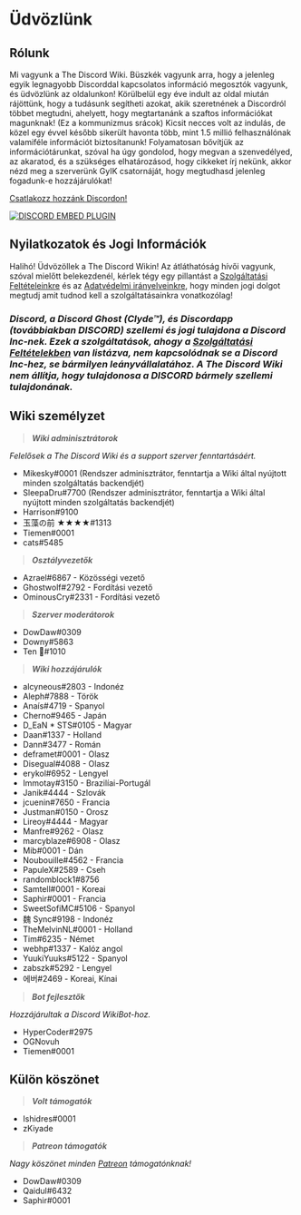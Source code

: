 <!-- TITLE: Hungarian - Főoldal -->
<!-- SUBTITLE: Üdvözlünk a The Discord Wikin! -->

# Üdvözlünk
## Rólunk

Mi vagyunk a The Discord Wiki. Büszkék vagyunk arra, hogy a jelenleg egyik legnagyobb Discorddal kapcsolatos információ megosztók vagyunk, és üdvözlünk az oldalunkon! Körülbelül egy éve indult az oldal miután rájöttünk, hogy a tudásunk segítheti azokat, akik szeretnének a Discordról többet megtudni, ahelyett, hogy megtartanánk a szaftos információkat magunknak! (Ez a kommunizmus srácok) Kicsit necces volt az indulás, de közel egy évvel később sikerült havonta több, mint 1.5 millió felhasználónak valamiféle információt biztosítanunk! Folyamatosan bővítjük az információtárunkat, szóval ha úgy gondolod, hogy megvan a szenvedélyed, az akaratod, és a szükséges elhatározásod, hogy cikkeket írj nekünk, akkor nézd meg a szerverünk GyIK csatornáját, hogy megtudhasd jelenleg fogadunk-e hozzájárulókat!

[Csatlakozz hozzánk Discordon!](https://discord.gg/uzXm38t)

<a href="https://discord.gg/uzXm38t">![DISCORD EMBED PLUGIN](https://discordapp.com/api/guilds/367460196148183040/widget.png?style=banner2)</a>

## Nyilatkozatok és Jogi Információk
Halihó! Üdvözöllek a The Discord Wikin! Az átláthatóság hívői vagyunk, szóval mielőtt belekezdenél, kérlek tégy egy pillantást a [Szolgáltatási Feltételeinkre](/terms) és az [Adatvédelmi irányelveinkre](/privacy), hogy minden jogi dolgot megtudj amit tudnod kell a szolgáltatásainkra vonatkozólag!

### ***Discord, a Discord Ghost (Clyde™), és Discordapp (továbbiakban DISCORD) szellemi és jogi tulajdona a Discord Inc-nek. Ezek a szolgáltatások, ahogy a [Szolgáltatási Feltételekben](/terms) van listázva, nem kapcsolódnak se a Discord Inc-hez, se bármilyen leányvállalatához. A The Discord Wiki nem állítja, hogy tulajdonosa a DISCORD bármely szellemi tulajdonának.***

## Wiki személyzet

> ***Wiki adminisztrátorok***

*Felelősek a The Discord Wiki és a support szerver fenntartásáért.*
* Mikesky#0001 (Rendszer adminisztrátor, fenntartja a Wiki által nyújtott minden szolgáltatás backendjét)
* SleepaDru#7700 (Rendszer adminisztrátor, fenntartja a Wiki által nyújtott minden szolgáltatás backendjét)
* Harrison#9100
* 玉藻の前 ★★★★#1313
* Tiemen#0001
* cats#5485

> ***Osztályvezetők***

* Azrael#6867 - Közösségi vezető
* Ghostwolf#2792 - Fordítási vezető
* OminousCry#2331 - Fordítási vezető

> ***Szerver moderátorok***

* DowDaw#0309
* Downy#5863
* Ten 🌈#1010

> ***Wiki hozzájárulók***

* alcyneous#2803 - Indonéz
* Aleph#7888 - Török
* Anaís#4719 - Spanyol
* Cherno#9465 - Japán
* D_EaN * STS#0105 - Magyar
* Daan#1337 - Holland
* Dann#3477 - Román
* deframet#0001 - Olasz
* Disegual#4088 - Olasz
* erykol#6952 - Lengyel
* Immotay#3150 - Brazilíai-Portugál
* Janik#4444 - Szlovák
* jcuenin#7650 - Francia
* Justman#0150 - Orosz
* Lireoy#4444 - Magyar
* Manfre#9262 - Olasz
* marcyblaze#6908 - Olasz
* Mib#0001 - Dán
* Noubouille#4562 - Francia
* PapuleX#2589 - Cseh
* randomblock1#8756
* Samtell#0001 - Koreai
* Saphir#0001 - Francia
* SweetSofiMC#5106 - Spanyol
* 魏 Sync#9198 - Indonéz
* TheMelvinNL#0001 - Holland
* Tim#6235 - Német
* webhp#1337 - Kalóz angol
* YuukiYuuks#5122 - Spanyol
* zabszk#5292 - Lengyel
* 에버#2469 - Koreai, Kínai

> ***Bot fejlesztők***

*Hozzájárultak a Discord WikiBot-hoz.*
* HyperCoder#2975
* OGNovuh
* Tiemen#0001

## Külön köszönet

> ***Volt támogatók***

* Ishidres#0001
* zKiyade

> ***Patreon támogatók***

*Nagy köszönet minden [Patreon](https://www.patreon.com/TheDiscordWiki) támogatónknak!*

* DowDaw#0309
* Qaidul#6432
* Saphir#0001